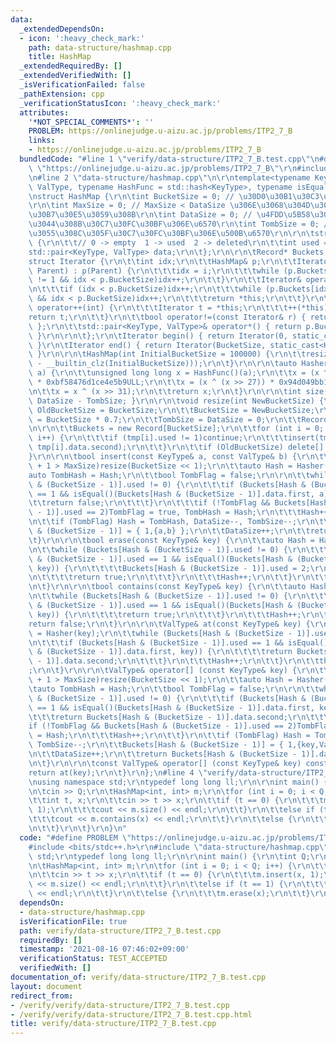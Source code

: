 ```yaml
---
data:
  _extendedDependsOn:
  - icon: ':heavy_check_mark:'
    path: data-structure/hashmap.cpp
    title: HashMap
  _extendedRequiredBy: []
  _extendedVerifiedWith: []
  _isVerificationFailed: false
  _pathExtension: cpp
  _verificationStatusIcon: ':heavy_check_mark:'
  attributes:
    '*NOT_SPECIAL_COMMENTS*': ''
    PROBLEM: https://onlinejudge.u-aizu.ac.jp/problems/ITP2_7_B
    links:
    - https://onlinejudge.u-aizu.ac.jp/problems/ITP2_7_B
  bundledCode: "#line 1 \"verify/data-structure/ITP2_7_B.test.cpp\"\n#define PROBLEM\
    \ \"https://onlinejudge.u-aizu.ac.jp/problems/ITP2_7_B\"\r\n#include <bits/stdc++.h>\r\
    \n#line 2 \"data-structure/hashmap.cpp\"\n\r\ntemplate<typename KeyType, typename\
    \ ValType, typename HashFunc = std::hash<KeyType>, typename isEqual = std::equal_to<KeyType>>\r\
    \nstruct HashMap {\r\n\tint BucketSize = 0; // \u30D0\u30B1\u30C3\u30C8\u306E\u6570\
    \r\n\tint MaxSize = 0; // MaxSize < DataSize \u306E\u3068\u304D\u30EA\u30CF\u30C3\
    \u30B7\u30E5\u3059\u308B\r\n\tint DataSize = 0; // \u4FDD\u5B58\u3055\u308C\u3066\
    \u3044\u308B\u30C7\u30FC\u30BF\u306E\u6570\r\n\tint TombSize = 0; // \u524A\u9664\
    \u3055\u308C\u305F\u30C7\u30FC\u30BF\u306E\u500B\u6570\r\n\r\n\tstruct Record\
    \ {\r\n\t\t// 0 -> empty  1 -> used  2 -> deleted\r\n\t\tint used = 0;\r\n\t\t\
    std::pair<KeyType, ValType> data;\r\n\t};\r\n\r\n\tRecord* Buckets;\r\n\r\n\t\
    struct Iterator {\r\n\t\tint idx;\r\n\t\tHashMap& p;\r\n\t\tIterator(int i, HashMap&\
    \ Parent) : p(Parent) {\r\n\t\t\tidx = i;\r\n\t\t\twhile (p.Buckets[idx].used\
    \ != 1 && idx < p.BucketSize)idx++;\r\n\t\t}\r\n\t\tIterator& operator++() {\r\
    \n\t\t\tif (idx < p.BucketSize)idx++;\r\n\t\t\twhile (p.Buckets[idx].used != 1\
    \ && idx < p.BucketSize)idx++;\r\n\t\t\treturn *this;\r\n\t\t}\r\n\t\tIterator\
    \ operator++(int) {\r\n\t\t\tIterator t = *this;\r\n\t\t\t++(*this);\r\n\t\t\t\
    return t;\r\n\t\t}\r\n\t\tbool operator!=(const Iterator& r) { return idx != r.idx;\
    \ };\r\n\t\tstd::pair<KeyType, ValType>& operator*() { return p.Buckets[idx].data;\
    \ }\r\n\r\n\t};\r\n\tIterator begin() { return Iterator(0, static_cast<HashMap&>(*this));\
    \ }\r\n\tIterator end() { return Iterator(BucketSize, static_cast<HashMap&>(*this));\
    \ }\r\n\r\n\tHashMap(int InitialBucketSize = 100000) {\r\n\t\tresize(1 << (32\
    \ - __builtin_clz(InitialBucketSize)));\r\n\t}\r\n\r\n\tauto Hasher(const KeyType&\
    \ a) {\r\n\t\tunsigned long long x = HashFunc()(a);\r\n\t\tx = (x ^ (x >> 30))\
    \ * 0xbf58476d1ce4e5b9ULL;\r\n\t\tx = (x ^ (x >> 27)) * 0x94d049bb133111ebULL;\r\
    \n\t\tx = x ^ (x >> 31);\r\n\t\treturn x;\r\n\t}\r\n\r\n\tint size() { return\
    \ DataSize - TombSize; }\r\n\r\n\tvoid resize(int NewBucketSize) {\r\n\t\tint\
    \ OldBucketSize = BucketSize;\r\n\t\tBucketSize = NewBucketSize;\r\n\t\tMaxSize\
    \ = BucketSize * 0.7;\r\n\t\tTombSize = DataSize = 0;\r\n\t\tRecord* tmp = Buckets;\r\
    \n\r\n\t\tBuckets = new Record[BucketSize];\r\n\t\tfor (int i = 0; i < OldBucketSize;\
    \ i++) {\r\n\t\t\tif (tmp[i].used != 1)continue;\r\n\t\t\tinsert(tmp[i].data.first,\
    \ tmp[i].data.second);\r\n\t\t}\r\n\t\tif (OldBucketSize) delete[] tmp;\r\n\t\
    }\r\n\r\n\tbool insert(const KeyType& a, const ValType& b) {\r\n\t\tif (DataSize\
    \ + 1 > MaxSize)resize(BucketSize << 1);\r\n\t\tauto Hash = Hasher(a);\r\n\t\t\
    auto TombHash = Hash;\r\n\t\tbool TombFlag = false;\r\n\r\n\t\twhile (Buckets[Hash\
    \ & (BucketSize - 1)].used != 0) {\r\n\t\t\tif (Buckets[Hash & (BucketSize - 1)].used\
    \ == 1 && isEqual()(Buckets[Hash & (BucketSize - 1)].data.first, a)) {\r\n\t\t\
    \t\treturn false;\r\n\t\t\t}\r\n\t\t\tif (!TombFlag && Buckets[Hash & (BucketSize\
    \ - 1)].used == 2)TombFlag = true, TombHash = Hash;\r\n\t\t\tHash++;\r\n\t\t}\r\
    \n\t\tif (TombFlag) Hash = TombHash, DataSize--, TombSize--;\r\n\t\tBuckets[Hash\
    \ & (BucketSize - 1)] = { 1,{a,b} };\r\n\t\tDataSize++;\r\n\t\treturn true;\r\n\
    \t}\r\n\r\n\tbool erase(const KeyType& key) {\r\n\t\tauto Hash = Hasher(key);\r\
    \n\t\twhile (Buckets[Hash & (BucketSize - 1)].used != 0) {\r\n\t\t\tif (Buckets[Hash\
    \ & (BucketSize - 1)].used == 1 && isEqual()(Buckets[Hash & (BucketSize - 1)].data.first,\
    \ key)) {\r\n\t\t\t\tBuckets[Hash & (BucketSize - 1)].used = 2;\r\n\t\t\t\tTombSize++;\r\
    \n\t\t\t\treturn true;\r\n\t\t\t}\r\n\t\t\tHash++;\r\n\t\t}\r\n\t\treturn false;\r\
    \n\t}\r\n\r\n\tbool contains(const KeyType& key) {\r\n\t\tauto Hash = Hasher(key);\r\
    \n\t\twhile (Buckets[Hash & (BucketSize - 1)].used != 0) {\r\n\t\t\tif (Buckets[Hash\
    \ & (BucketSize - 1)].used == 1 && isEqual()(Buckets[Hash & (BucketSize - 1)].data.first,\
    \ key)) {\r\n\t\t\t\treturn true;\r\n\t\t\t}\r\n\t\t\tHash++;\r\n\t\t}\r\n\t\t\
    return false;\r\n\t}\r\n\r\n\tValType& at(const KeyType& key) {\r\n\t\tauto Hash\
    \ = Hasher(key);\r\n\t\twhile (Buckets[Hash & (BucketSize - 1)].used != 0) {\r\
    \n\t\t\tif (Buckets[Hash & (BucketSize - 1)].used == 1 && isEqual()(Buckets[Hash\
    \ & (BucketSize - 1)].data.first, key)) {\r\n\t\t\t\treturn Buckets[Hash & (BucketSize\
    \ - 1)].data.second;\r\n\t\t\t}\r\n\t\t\tHash++;\r\n\t\t}\r\n\t\tthrow \"Not Found\"\
    ;\r\n\t}\r\n\r\n\tValType& operator[] (const KeyType& key) {\r\n\t\tif (DataSize\
    \ + 1 > MaxSize)resize(BucketSize << 1);\r\n\t\tauto Hash = Hasher(key);\r\n\t\
    \tauto TombHash = Hash;\r\n\t\tbool TombFlag = false;\r\n\r\n\t\twhile (Buckets[Hash\
    \ & (BucketSize - 1)].used != 0) {\r\n\t\t\tif (Buckets[Hash & (BucketSize - 1)].used\
    \ == 1 && isEqual()(Buckets[Hash & (BucketSize - 1)].data.first, key)) {\r\n\t\
    \t\t\treturn Buckets[Hash & (BucketSize - 1)].data.second;\r\n\t\t\t}\r\n\t\t\t\
    if (!TombFlag && Buckets[Hash & (BucketSize - 1)].used == 2)TombFlag = true, TombHash\
    \ = Hash;\r\n\t\t\tHash++;\r\n\t\t}\r\n\t\tif (TombFlag) Hash = TombHash, DataSize--,\
    \ TombSize--;\r\n\t\tBuckets[Hash & (BucketSize - 1)] = { 1,{key,ValType()} };\r\
    \n\t\tDataSize++;\r\n\t\treturn Buckets[Hash & (BucketSize - 1)].data.second;\r\
    \n\t}\r\n\r\n\tconst ValType& operator[] (const KeyType& key) const {\r\n\t\t\
    return at(key);\r\n\t}\r\n};\n#line 4 \"verify/data-structure/ITP2_7_B.test.cpp\"\
    \nusing namespace std;\r\ntypedef long long ll;\r\n\r\nint main() {\r\n\tint Q;\r\
    \n\tcin >> Q;\r\n\tHashMap<int, int> m;\r\n\tfor (int i = 0; i < Q; i++) {\r\n\
    \t\tint t, x;\r\n\t\tcin >> t >> x;\r\n\t\tif (t == 0) {\r\n\t\t\tm.insert(x,\
    \ 1);\r\n\t\t\tcout << m.size() << endl;\r\n\t\t}\r\n\t\telse if (t == 1) {\r\n\
    \t\t\tcout << m.contains(x) << endl;\r\n\t\t}\r\n\t\telse {\r\n\t\t\tm.erase(x);\r\
    \n\t\t}\r\n\t}\r\n}\n"
  code: "#define PROBLEM \"https://onlinejudge.u-aizu.ac.jp/problems/ITP2_7_B\"\r\n\
    #include <bits/stdc++.h>\r\n#include \"data-structure/hashmap.cpp\"\r\nusing namespace\
    \ std;\r\ntypedef long long ll;\r\n\r\nint main() {\r\n\tint Q;\r\n\tcin >> Q;\r\
    \n\tHashMap<int, int> m;\r\n\tfor (int i = 0; i < Q; i++) {\r\n\t\tint t, x;\r\
    \n\t\tcin >> t >> x;\r\n\t\tif (t == 0) {\r\n\t\t\tm.insert(x, 1);\r\n\t\t\tcout\
    \ << m.size() << endl;\r\n\t\t}\r\n\t\telse if (t == 1) {\r\n\t\t\tcout << m.contains(x)\
    \ << endl;\r\n\t\t}\r\n\t\telse {\r\n\t\t\tm.erase(x);\r\n\t\t}\r\n\t}\r\n}"
  dependsOn:
  - data-structure/hashmap.cpp
  isVerificationFile: true
  path: verify/data-structure/ITP2_7_B.test.cpp
  requiredBy: []
  timestamp: '2021-08-16 07:46:02+09:00'
  verificationStatus: TEST_ACCEPTED
  verifiedWith: []
documentation_of: verify/data-structure/ITP2_7_B.test.cpp
layout: document
redirect_from:
- /verify/verify/data-structure/ITP2_7_B.test.cpp
- /verify/verify/data-structure/ITP2_7_B.test.cpp.html
title: verify/data-structure/ITP2_7_B.test.cpp
---
```

